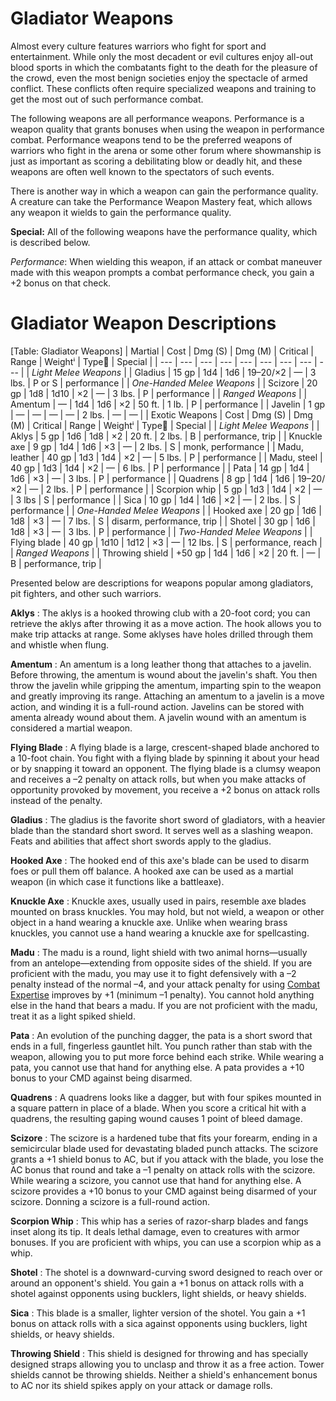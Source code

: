 # Gladiator Weapons

Almost every culture features warriors who fight for sport and entertainment. While only the most decadent or evil cultures enjoy all-out blood sports in which the combatants fight to the death for the pleasure of the crowd, even the most benign societies enjoy the spectacle of armed conflict. These conflicts often require specialized weapons and training to get the most out of such performance combat.

The following weapons are all performance weapons. Performance is a weapon quality that grants bonuses when using the weapon in performance combat. Performance weapons tend to be the preferred weapons of warriors who fight in the arena or some other forum where showmanship is just as important as scoring a debilitating blow or deadly hit, and these weapons are often well known to the spectators of such events.

There is another way in which a weapon can gain the performance quality. A creature can take the Performance Weapon Mastery feat, which allows any weapon it wields to gain the performance quality.

**Special:** All of the following weapons have the performance quality, which is described below.

_Performance_: When wielding this weapon, if an attack or combat maneuver made with this weapon prompts a combat performance check, you gain a +2 bonus on that check.

# Gladiator Weapon Descriptions

[Table: Gladiator Weapons]
| Martial | Cost | Dmg (S) | Dmg (M) | Critical | Range | Weightⁱ | Type⁲ | Special |
| --- | --- | --- | --- | --- | --- | --- | --- | --- |
| _Light Melee Weapons_ |
| Gladius | 15 gp | 1d4 | 1d6 | 19–20/×2 | — | 3 lbs. | P or S | performance |
| _One-Handed Melee Weapons_ |
| Scizore | 20 gp | 1d8 | 1d10 | ×2 | — | 3 lbs. | P | performance |
| _Ranged Weapons_ |
| Amentum | — | 1d4 | 1d6 | ×2 | 50 ft. | 1 lb. | P | performance |
| Javelin | 1 gp | — | — | — | — | 2 lbs. | — | — |
| Exotic Weapons | Cost | Dmg (S) | Dmg (M) | Critical | Range | Weightⁱ | Type⁲ | Special |
| _Light Melee Weapons_ |
| Aklys | 5 gp | 1d6 | 1d8 | ×2 | 20 ft. | 2 lbs. | B | performance, trip |
| Knuckle axe | 9 gp | 1d4 | 1d6 | ×3 | — | 2 lbs. | S | monk, performance |
| Madu, leather | 40 gp | 1d3 | 1d4 | ×2 | — | 5 lbs. | P | performance |
| Madu, steel | 40 gp | 1d3 | 1d4 | ×2 | — | 6 lbs. | P | performance |
| Pata | 14 gp | 1d4 | 1d6 | ×3 | — | 3 lbs. | P | performance |
| Quadrens | 8 gp | 1d4 | 1d6 | 19–20/×2 | — | 2 lbs. | P | performance |
| Scorpion whip | 5 gp | 1d3 | 1d4 | ×2 | — | 3 lbs | S | performance |
| Sica | 10 gp | 1d4 | 1d6 | ×2 | — | 2 lbs. | S | performance |
| _One-Handed Melee Weapons_ |
| Hooked axe | 20 gp | 1d6 | 1d8 | ×3 | — | 7 lbs. | S | disarm, performance, trip |
| Shotel | 30 gp | 1d6 | 1d8 | ×3 | — | 3 lbs. | P | performance |
| _Two-Handed Melee Weapons_ |
| Flying blade | 40 gp | 1d10 | 1d12 | ×3 | — | 12 lbs. | S | performance, reach |
| _Ranged Weapons_ |
| Throwing shield | +50 gp | 1d4 | 1d6 | ×2 | 20 ft. | — | B | performance, trip |

Presented below are descriptions for weapons popular among gladiators, pit fighters, and other such warriors.

**Aklys** : The aklys is a hooked throwing club with a 20-foot cord; you can retrieve the aklys after throwing it as a move action. The hook allows you to make trip attacks at range. Some aklyses have holes drilled through them and whistle when flung.

**Amentum** : An amentum is a long leather thong that attaches to a javelin. Before throwing, the amentum is wound about the javelin's shaft. You then throw the javelin while gripping the amentum, imparting spin to the weapon and greatly improving its range. Attaching an amentum to a javelin is a move action, and winding it is a full-round action. Javelins can be stored with amenta already wound about them. A javelin wound with an amentum is considered a martial weapon.

**Flying Blade** : A flying blade is a large, crescent-shaped blade anchored to a 10-foot chain. You fight with a flying blade by spinning it about your head or by snapping it toward an opponent. The flying blade is a clumsy weapon and receives a –2 penalty on attack rolls, but when you make attacks of opportunity provoked by movement, you receive a +2 bonus on attack rolls instead of the penalty.

**Gladius** : The gladius is the favorite short sword of gladiators, with a heavier blade than the standard short sword. It serves well as a slashing weapon. Feats and abilities that affect short swords apply to the gladius.

**Hooked Axe** : The hooked end of this axe's blade can be used to disarm foes or pull them off balance. A hooked axe can be used as a martial weapon (in which case it functions like a battleaxe).

**Knuckle Axe** : Knuckle axes, usually used in pairs, resemble axe blades mounted on brass knuckles. You may hold, but not wield, a weapon or other object in a hand wearing a knuckle axe. Unlike when wearing brass knuckles, you cannot use a hand wearing a knuckle axe for spellcasting.

**Madu** : The madu is a round, light shield with two animal horns—usually from an antelope—extending from opposite sides of the shield. If you are proficient with the madu, you may use it to fight defensively with a –2 penalty instead of the normal –4, and your attack penalty for using [Combat Expertise](feats#_combat-expertise) improves by +1 (minimum –1 penalty). You cannot hold anything else in the hand that bears a madu. If you are not proficient with the madu, treat it as a light spiked shield.

**Pata** : An evolution of the punching dagger, the pata is a short sword that ends in a full, fingerless gauntlet hilt. You punch rather than stab with the weapon, allowing you to put more force behind each strike. While wearing a pata, you cannot use that hand for anything else. A pata provides a +10 bonus to your CMD against being disarmed.

**Quadrens** : A quadrens looks like a dagger, but with four spikes mounted in a square pattern in place of a blade. When you score a critical hit with a quadrens, the resulting gaping wound causes 1 point of bleed damage.

**Scizore** : The scizore is a hardened tube that fits your forearm, ending in a semicircular blade used for devastating bladed punch attacks. The scizore grants a +1 shield bonus to AC, but if you attack with the blade, you lose the AC bonus that round and take a –1 penalty on attack rolls with the scizore. While wearing a scizore, you cannot use that hand for anything else. A scizore provides a +10 bonus to your CMD against being disarmed of your scizore. Donning a scizore is a full-round action.

**Scorpion Whip** : This whip has a series of razor-sharp blades and fangs inset along its tip. It deals lethal damage, even to creatures with armor bonuses. If you are proficient with whips, you can use a scorpion whip as a whip.

**Shotel** : The shotel is a downward-curving sword designed to reach over or around an opponent's shield. You gain a +1 bonus on attack rolls with a shotel against opponents using bucklers, light shields, or heavy shields.

**Sica** : This blade is a smaller, lighter version of the shotel. You gain a +1 bonus on attack rolls with a sica against opponents using bucklers, light shields, or heavy shields.

**Throwing Shield** : This shield is designed for throwing and has specially designed straps allowing you to unclasp and throw it as a free action. Tower shields cannot be throwing shields. Neither a shield's enhancement bonus to AC nor its shield spikes apply on your attack or damage rolls.

